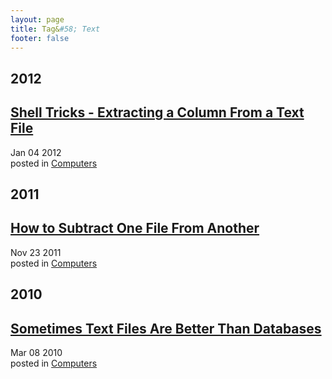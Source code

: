 ```yaml
---
layout: page
title: Tag&#58; Text
footer: false
---
```


<div id="blog-archives" class="category">
<h2>2012</h2>

<article>
<h1><a href="/2012/01/04/extracting-a-column-from-a-text-file/index.html">Shell Tricks - Extracting a Column From a Text File</a></h1>
<time datetime="2012-01-04T00:00:00-06:00" pubdate><span class='month'>Jan</span> <span class='day'>04</span> <span class='year'>2012</span></time>
<footer>
<span class="categories">posted in 
<a href='/categories/computers/'>Computers</a></span>
</footer>
</article>
<h2>2011</h2>

<article>
<h1><a href="/2011/11/23/how-to-subtract-one-file-from-another/index.html">How to Subtract One File From Another</a></h1>
<time datetime="2011-11-23T00:00:00-06:00" pubdate><span class='month'>Nov</span> <span class='day'>23</span> <span class='year'>2011</span></time>
<footer>
<span class="categories">posted in 
<a href='/categories/computers/'>Computers</a></span>
</footer>
</article>
<h2>2010</h2>

<article>
<h1><a href="/2010/03/08/sometimes-text-files-are-better-than-databases/index.html">Sometimes Text Files Are Better Than Databases</a></h1>
<time datetime="2010-03-08T00:00:00-06:00" pubdate><span class='month'>Mar</span> <span class='day'>08</span> <span class='year'>2010</span></time>
<footer>
<span class="categories">posted in 
<a href='/categories/computers/'>Computers</a></span>
</footer>
</article>
</div>
